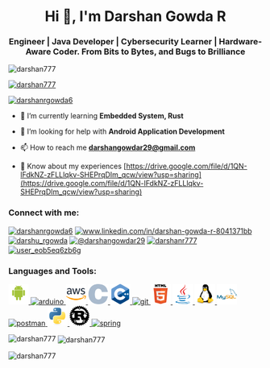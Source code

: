 <h1 align="center">Hi 👋, I'm Darshan Gowda R</h1>
<h3 align="center">Engineer | Java Developer | Cybersecurity Learner | Hardware-Aware Coder. From Bits to Bytes, and Bugs to Brilliance</h3>

<p align="left"> <img src="https://komarev.com/ghpvc/?username=darshan777&label=Profile%20views&color=0e75b6&style=flat" alt="darshan777" /> </p>

<p align="left"> <a href="https://github.com/ryo-ma/github-profile-trophy"><img src="https://github-profile-trophy.vercel.app/?username=darshan777" alt="darshan777" /></a> </p>

<p align="left"> <a href="https://twitter.com/darshanrgowda6" target="blank"><img src="https://img.shields.io/twitter/follow/darshanrgowda6?logo=twitter&style=for-the-badge" alt="darshanrgowda6" /></a> </p>

- 🌱 I’m currently learning **Embedded System, Rust**

- 🤝 I’m looking for help with **Android Application Development**

- 📫 How to reach me **darshangowdar29@gmail.com**

- 📄 Know about my experiences [https://drive.google.com/file/d/1QN-lFdkNZ-zFLLlqkv-SHEPrqDIm_qcw/view?usp=sharing](https://drive.google.com/file/d/1QN-lFdkNZ-zFLLlqkv-SHEPrqDIm_qcw/view?usp=sharing)

<h3 align="left">Connect with me:</h3>
<p align="left">
<a href="https://twitter.com/darshanrgowda6" target="blank"><img align="center" src="https://raw.githubusercontent.com/rahuldkjain/github-profile-readme-generator/master/src/images/icons/Social/twitter.svg" alt="darshanrgowda6" height="30" width="40" /></a>
<a href="https://linkedin.com/in/www.linkedin.com/in/darshan-gowda-r-8041371bb" target="blank"><img align="center" src="https://raw.githubusercontent.com/rahuldkjain/github-profile-readme-generator/master/src/images/icons/Social/linked-in-alt.svg" alt="www.linkedin.com/in/darshan-gowda-r-8041371bb" height="30" width="40" /></a>
<a href="https://instagram.com/darshu_rgowda" target="blank"><img align="center" src="https://raw.githubusercontent.com/rahuldkjain/github-profile-readme-generator/master/src/images/icons/Social/instagram.svg" alt="darshu_rgowda" height="30" width="40" /></a>
<a href="https://www.hackerrank.com/@darshangowdar29" target="blank"><img align="center" src="https://raw.githubusercontent.com/rahuldkjain/github-profile-readme-generator/master/src/images/icons/Social/hackerrank.svg" alt="@darshangowdar29" height="30" width="40" /></a>
<a href="https://www.leetcode.com/darshanr777" target="blank"><img align="center" src="https://raw.githubusercontent.com/rahuldkjain/github-profile-readme-generator/master/src/images/icons/Social/leet-code.svg" alt="darshanr777" height="30" width="40" /></a>
<a href="https://auth.geeksforgeeks.org/user/user_eob5eq6zb6g" target="blank"><img align="center" src="https://raw.githubusercontent.com/rahuldkjain/github-profile-readme-generator/master/src/images/icons/Social/geeks-for-geeks.svg" alt="user_eob5eq6zb6g" height="30" width="40" /></a>
</p>

<h3 align="left">Languages and Tools:</h3>
<p align="left"> <a href="https://developer.android.com" target="_blank" rel="noreferrer"> <img src="https://raw.githubusercontent.com/devicons/devicon/master/icons/android/android-original-wordmark.svg" alt="android" width="40" height="40"/> </a> <a href="https://www.arduino.cc/" target="_blank" rel="noreferrer"> <img src="https://cdn.worldvectorlogo.com/logos/arduino-1.svg" alt="arduino" width="40" height="40"/> </a> <a href="https://aws.amazon.com" target="_blank" rel="noreferrer"> <img src="https://raw.githubusercontent.com/devicons/devicon/master/icons/amazonwebservices/amazonwebservices-original-wordmark.svg" alt="aws" width="40" height="40"/> </a> <a href="https://www.cprogramming.com/" target="_blank" rel="noreferrer"> <img src="https://raw.githubusercontent.com/devicons/devicon/master/icons/c/c-original.svg" alt="c" width="40" height="40"/> </a> <a href="https://www.w3schools.com/cpp/" target="_blank" rel="noreferrer"> <img src="https://raw.githubusercontent.com/devicons/devicon/master/icons/cplusplus/cplusplus-original.svg" alt="cplusplus" width="40" height="40"/> </a> <a href="https://git-scm.com/" target="_blank" rel="noreferrer"> <img src="https://www.vectorlogo.zone/logos/git-scm/git-scm-icon.svg" alt="git" width="40" height="40"/> </a> <a href="https://www.w3.org/html/" target="_blank" rel="noreferrer"> <img src="https://raw.githubusercontent.com/devicons/devicon/master/icons/html5/html5-original-wordmark.svg" alt="html5" width="40" height="40"/> </a> <a href="https://www.java.com" target="_blank" rel="noreferrer"> <img src="https://raw.githubusercontent.com/devicons/devicon/master/icons/java/java-original.svg" alt="java" width="40" height="40"/> </a> <a href="https://www.linux.org/" target="_blank" rel="noreferrer"> <img src="https://raw.githubusercontent.com/devicons/devicon/master/icons/linux/linux-original.svg" alt="linux" width="40" height="40"/> </a> <a href="https://www.mysql.com/" target="_blank" rel="noreferrer"> <img src="https://raw.githubusercontent.com/devicons/devicon/master/icons/mysql/mysql-original-wordmark.svg" alt="mysql" width="40" height="40"/> </a> <a href="https://postman.com" target="_blank" rel="noreferrer"> <img src="https://www.vectorlogo.zone/logos/getpostman/getpostman-icon.svg" alt="postman" width="40" height="40"/> </a> <a href="https://www.python.org" target="_blank" rel="noreferrer"> <img src="https://raw.githubusercontent.com/devicons/devicon/master/icons/python/python-original.svg" alt="python" width="40" height="40"/> </a> <a href="https://www.rust-lang.org" target="_blank" rel="noreferrer"> <img src="https://raw.githubusercontent.com/devicons/devicon/master/icons/rust/rust-plain.svg" alt="rust" width="40" height="40"/> </a> <a href="https://spring.io/" target="_blank" rel="noreferrer"> <img src="https://www.vectorlogo.zone/logos/springio/springio-icon.svg" alt="spring" width="40" height="40"/> </a> </p>

<p><img align="left" src="https://github-readme-stats.vercel.app/api/top-langs?username=darshan777&show_icons=true&locale=en&layout=compact" alt="darshan777" /></p>

<p>&nbsp;<img align="center" src="https://github-readme-stats.vercel.app/api?username=darshan777&show_icons=true&locale=en" alt="darshan777" /></p>

<p><img align="center" src="https://github-readme-streak-stats.herokuapp.com/?user=darshan777&" alt="darshan777" /></p>
